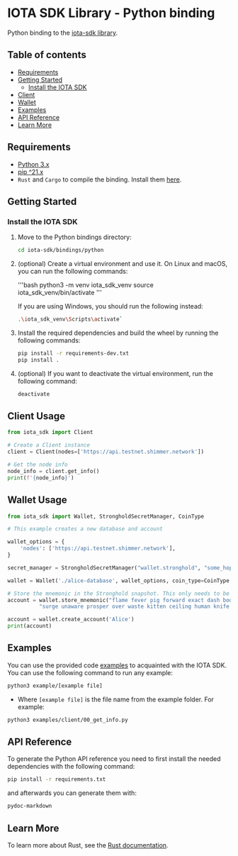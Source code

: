 # IOTA SDK Library - Python binding

Python binding to the [iota-sdk library](/README.md).

## Table of contents

- [Requirements](#requirements)
- [Getting Started](#getting-started)
    - [Install the IOTA SDK](#install-the-iota-sdk)
- [Client](#client-usage)
- [Wallet](#wallet-usage)
- [Examples](#examples)
- [API Reference](#api-reference)
- [Learn More](#learn-more)

## Requirements

- [Python 3.x](https://www.python.org)
- [pip ^21.x](https://pypi.org/project/pip)
- `Rust` and `Cargo` to compile the binding. Install them [here](https://doc.rust-lang.org/cargo/getting-started/installation.html).

## Getting Started

### Install the IOTA SDK

1. Move to the Python bindings directory:

   ```bash
   cd iota-sdk/bindings/python
   ```

2. (optional) Create a virtual environment and use it. On Linux and macOS, you can run the following commands:

   '''bash
   python3 -m venv iota_sdk_venv
   source iota_sdk_venv/bin/activate
   '''

   If you are using Windows, you should run the following instead:

   ```bash
   .\iota_sdk_venv\Scripts\activate`
   ```

3. Install the required dependencies and build the wheel by running the following commands:

   ```bash
   pip install -r requirements-dev.txt
   pip install .
   ```

4. (optional) If you want to deactivate the virtual environment, run the following command:

   ```bash
   deactivate
   ```

## Client Usage

```python
from iota_sdk import Client

# Create a Client instance
client = Client(nodes=['https://api.testnet.shimmer.network'])

# Get the node info
node_info = client.get_info()
print(f'{node_info}')
```

## Wallet Usage

```python
from iota_sdk import Wallet, StrongholdSecretManager, CoinType

# This example creates a new database and account

wallet_options = {
    'nodes': ['https://api.testnet.shimmer.network'],
}

secret_manager = StrongholdSecretManager("wallet.stronghold", "some_hopefully_secure_password")

wallet = Wallet('./alice-database', wallet_options, coin_type=CoinType.SHIMMER, secret_manager)

# Store the mnemonic in the Stronghold snapshot. This only needs to be done once
account = wallet.store_mnemonic("flame fever pig forward exact dash body idea link scrub tennis minute " +
          "surge unaware prosper over waste kitten ceiling human knife arch situate civil")

account = wallet.create_account('Alice')
print(account)
```

## Examples

You can use the provided code [examples](examples) to acquainted with the IOTA SDK. You can use the following command to run any example:

```bash
python3 example/[example file]
```

- Where `[example file]` is the file name from the example folder. For example:

```bash
python3 examples/client/00_get_info.py
```

## API Reference

To generate the Python API reference you need to first install the needed dependencies with the following command:

```bash
pip install -r requirements.txt
```

and afterwards you can generate them with:

```bash
pydoc-markdown
```

## Learn More

To learn more about Rust, see the [Rust documentation](https://www.rust-lang.org).
